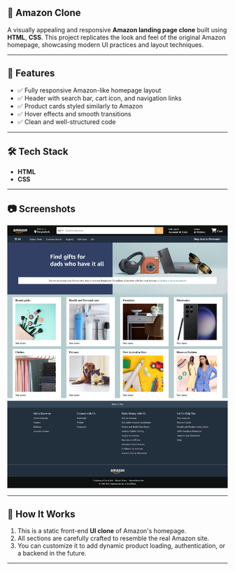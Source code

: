 
## 🛒 Amazon Clone  

A visually appealing and responsive **Amazon landing page clone** built using **HTML**, **CSS**. This project replicates the look and feel of the original Amazon homepage, showcasing modern UI practices and layout techniques.

---

## 🚀 Features  
- ✅ Fully responsive Amazon-like homepage layout  
- ✅ Header with search bar, cart icon, and navigation links  
- ✅ Product cards styled similarly to Amazon  
- ✅ Hover effects and smooth transitions  
- ✅ Clean and well-structured code  

---

## 🛠 Tech Stack  
- **HTML**  
- **CSS** 

---

## 📷 Screenshots  
![Amazon Clone Screenshot](image/amazon.png)  

---

## 📌 How It Works  
1. This is a static front-end **UI clone** of Amazon's homepage.  
2. All sections are carefully crafted to resemble the real Amazon site.  
3. You can customize it to add dynamic product loading, authentication, or a backend in the future.

---

